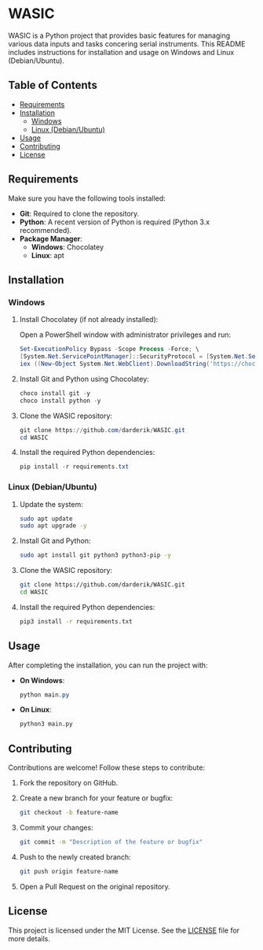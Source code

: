 # WASIC

WASIC is a Python project that provides basic features for managing various data inputs and tasks concering serial instruments. This README includes instructions for installation and usage on Windows and Linux (Debian/Ubuntu).

## Table of Contents
- [Requirements](#requirements)
- [Installation](#installation)
  - [Windows](#windows)
  - [Linux (Debian/Ubuntu)](#linux-debianubuntu)
- [Usage](#usage)
- [Contributing](#contributing)
- [License](#license)

## Requirements
Make sure you have the following tools installed:

- **Git**: Required to clone the repository.
- **Python**: A recent version of Python is required (Python 3.x recommended).
- **Package Manager**:
  - **Windows**: Chocolatey
  - **Linux**: apt

## Installation

### Windows
1. Install Chocolatey (if not already installed):
   
   Open a PowerShell window with administrator privileges and run:
   
   ```powershell
   Set-ExecutionPolicy Bypass -Scope Process -Force; \
   [System.Net.ServicePointManager]::SecurityProtocol = [System.Net.SecurityProtocolType]::Tls12; \
   iex ((New-Object System.Net.WebClient).DownloadString('https://chocolatey.org/install.ps1'))
   ```

2. Install Git and Python using Chocolatey:
   
   ```powershell
   choco install git -y
   choco install python -y
   ```

3. Clone the WASIC repository:
   
   ```powershell
   git clone https://github.com/darderik/WASIC.git
   cd WASIC
   ```

4. Install the required Python dependencies:
   
   ```powershell
   pip install -r requirements.txt
   ```

### Linux (Debian/Ubuntu)
1. Update the system:
   
   ```bash
   sudo apt update
   sudo apt upgrade -y
   ```

2. Install Git and Python:
   
   ```bash
   sudo apt install git python3 python3-pip -y
   ```

3. Clone the WASIC repository:
   
   ```bash
   git clone https://github.com/darderik/WASIC.git
   cd WASIC
   ```

4. Install the required Python dependencies:
   
   ```bash
   pip3 install -r requirements.txt
   ```

## Usage

After completing the installation, you can run the project with:

- **On Windows**:
  
  ```powershell
  python main.py
  ```

- **On Linux**:
  
  ```bash
  python3 main.py
  ```

## Contributing

Contributions are welcome! Follow these steps to contribute:

1. Fork the repository on GitHub.
2. Create a new branch for your feature or bugfix:
   
   ```bash
   git checkout -b feature-name
   ```

3. Commit your changes:
   
   ```bash
   git commit -m "Description of the feature or bugfix"
   ```

4. Push to the newly created branch:
   
   ```bash
   git push origin feature-name
   ```

5. Open a Pull Request on the original repository.

## License

This project is licensed under the MIT License. See the [LICENSE](LICENSE) file for more details.
